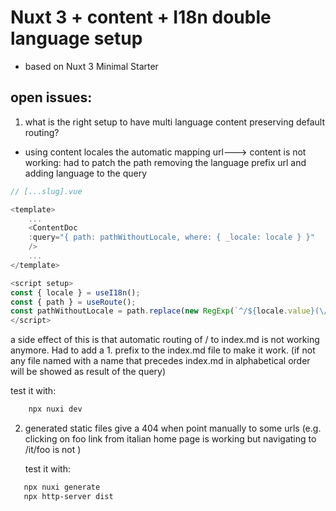 # Nuxt 3 + content + I18n double language setup

- based on Nuxt 3 Minimal Starter

## open issues:

1. what is the right setup to have multi language content preserving default routing?

- using content locales the automatic mapping url---> content is not working: had to patch the path removing the language prefix url and adding language to the query

```js
// [...slug].vue

<template>
    ...
    <ContentDoc
    :query="{ path: pathWithoutLocale, where: { _locale: locale } }"
    />
    ...
</template>

<script setup>
const { locale } = useI18n();
const { path } = useRoute();
const pathWithoutLocale = path.replace(new RegExp(`^/${locale.value}(\/|$)`), '/');
</script>
```

a side effect of this is that automatic routing of / to index.md is not working anymore. Had to add a 1. prefix to the index.md file to make it work. (if not any file named with a name that precedes index.md in alphabetical order will be showed as result of the query)

test it with:

```bash
    npx nuxi dev
```

2. generated static files give a 404 when point manually to some urls (e.g. clicking on foo link from italian home page is working but navigating to /it/foo is not )

   test it with:

```bash
   npx nuxi generate
   npx http-server dist
```
